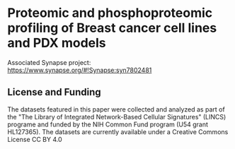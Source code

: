 # Proteomic and phosphoproteomic profiling of Breast cancer cell lines and PDX models

Associated Synapse project: https://www.synapse.org/#!Synapse:syn7802481

## License and Funding

The datasets featured in this paper were collected and analyzed as part of the  "The Library of Integrated Network-Based Cellular Signatures" (LINCS) programe and funded by the NIH Common Fund program (U54 grant HL127365).
The datasets are currently available under a Creative Commons License CC BY 4.0


